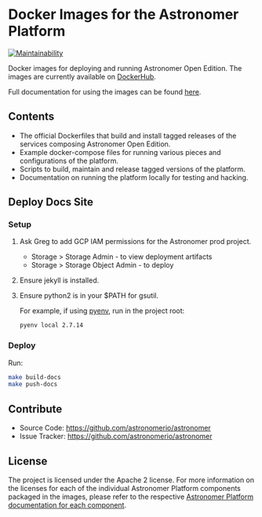 # Docker Images for the Astronomer Platform

[![Maintainability](https://api.codeclimate.com/v1/badges/d69163d70f7c0c4aeeb1/maintainability)](https://codeclimate.com/github/astronomerio/astronomer/maintainability)

Docker images for deploying and running Astronomer Open Edition.
The images are currently available on
[DockerHub](https://hub.docker.com/u/astronomerinc/).

Full documentation for using the images can be found
[here](https://open.astronomer.io).

## Contents

* The official Dockerfiles that build and install tagged releases of the
  services composing Astronomer Open Edition.
* Example docker-compose files for running various pieces and configurations of
  the platform.
* Scripts to build, maintain and release tagged versions of the platform.
* Documentation on running the platform locally for testing and hacking.

## Deploy Docs Site

### Setup

1. Ask Greg to add GCP IAM permissions for the Astronomer prod project.

	- Storage > Storage Admin - to view deployment artifacts
	- Storage > Storage Object Admin - to deploy

1. Ensure jekyll is installed.

1. Ensure python2 is in your $PATH for gsutil.

	For example, if using [pyenv](https://github.com/pyenv/pyenv), run in the project root:

	```sh
	pyenv local 2.7.14
	```

### Deploy

Run:

```sh
make build-docs
make push-docs
```

## Contribute

* Source Code: <https://github.com/astronomerio/astronomer>
* Issue Tracker: <https://github.com/astronomerio/astronomer>

## License

The project is licensed under the Apache 2 license. For more information on the
licenses for each of the individual Astronomer Platform components packaged in
the images, please refer to the respective
[Astronomer Platform documentation for each component](https://open.astronomer.io).

